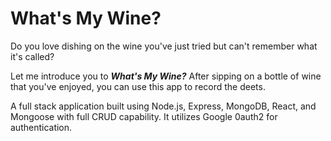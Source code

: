 # What's My Wine?
Do you love dishing on the wine you've just tried but can't remember what it's called? 

Let me introduce you to ***What's My Wine?*** After sipping on a bottle of wine that you've enjoyed, you can use this app to record the deets.

A full stack application built using Node.js, Express, MongoDB, React, and Mongoose with full CRUD capability. It utilizes Google 0auth2 for authentication.